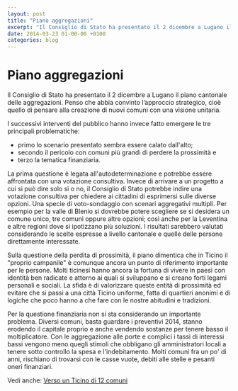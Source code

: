 ```yaml
---
layout: post
title: "Piano aggregazioni"
excerpt: "Il Consiglio di Stato ha presentato il 2 dicembre a Lugano il piano cantonale delle aggregazioni. Penso che abbia convinto l’approccio strategico, cioè quello di pensare alla creazione di nuovi comuni con una visione unitaria."
date: 2014-03-23 01-00-00 +0100
categories: blog
---
```


# Piano aggregazioni

Il Consiglio di Stato ha presentato il 2 dicembre a Lugano il piano cantonale delle aggregazioni. Penso che abbia convinto l’approccio strategico, cioè quello di pensare alla creazione di nuovi comuni con una visione unitaria.

I successivi interventi del pubblico hanno invece fatto emergere le tre principali problematiche:

* primo lo scenario presentato sembra essere calato dall'alto;
* secondo il pericolo con comuni più grandi di perdere la prossimità e
* terzo la tematica finanziaria.

La prima questione è legata all'autodeterminazione e potrebbe essere affrontata con una votazione consultiva. Invece di arrivare a un progetto a cui si può dire solo sì o no, il Consiglio di Stato potrebbe indire una votazione consultiva per chiedere ai cittadini di esprimersi sulle diverse opzioni. Una specie di voto-sondaggio con scenari aggregativi multipli. Per esempio per la valle di Blenio si dovrebbe potere scegliere se si desidera un comune unico, tre comuni oppure altre opzioni; così anche per la Leventina e altre regioni dove si ipotizzano più soluzioni. I risultati sarebbero valutati considerando le scelte espresse a livello cantonale e quelle delle persone direttamente interessate.

Sulla questione della perdita di prossimità, il piano dimentica che in Ticino il "proprio campanile" è comunque ancora un punto di riferimento importante per le persone. Molti ticinesi hanno ancora la fortuna di vivere in paesi con identità ben radicate e attorno ai quali si sviluppano e si creano forti legami personali e sociali. La sfida è di valorizzare queste entità di prossimità ed evitare che si passi a una città Ticino uniforme, fatta di quartieri anonimi e di logiche che poco hanno a che fare con le nostre abitudini e tradizioni.

Per la questione finanziaria non si sta considerando un importante problema. Diversi comuni, basta guardare i preventivi 2014, stanno erodendo il capitale proprio e anche vendendo sostanze per tenere basso il moltiplicatore. Con le aggregazione alle porte e complici i tassi di interessi bassi vengono meno quegli stimoli che obbligano gli amministratori locali a tenere sotto controllo la spesa e l'indebitamento. Molti comuni fra un po' di anni, rischiano di trovarsi con le casse vuote, debiti alle stelle e pesanti oneri finanziari.

Vedi anche: [Verso un Ticino di 12 comuni](/blog/2017/07/19/153)

